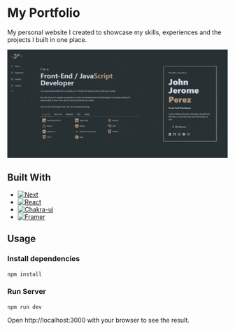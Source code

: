# My Portfolio

My personal website I created to showcase my skills, experiences and the projects I built in one place.

[![Product Name Screen Shot][product-screenshot]](https://jerome-portfolio.vercel.app/)

## Built With

* [![Next][Next.js]][Next-url]
* [![React][React.js]][React-url]
* [![Chakra-ui][Chakra-ui.com]][Chakra-ui-url]
* [![Framer][Framer.com]][Framer-url]

## Usage

### Install dependencies

```
npm install
```

### Run Server

```
npm run dev
```
Open http://localhost:3000 with your browser to see the result.


<!-- MARKDOWN LINKS & IMAGES -->
<!-- https://www.markdownguide.org/basic-syntax/#reference-style-links -->
[product-screenshot]: public/files/my-portfolio.png
[Next.js]: https://img.shields.io/badge/next.js-000000?style=for-the-badge&logo=nextdotjs&logoColor=white
[Next-url]: https://nextjs.org/
[React.js]: https://img.shields.io/badge/React-20232A?style=for-the-badge&logo=react&logoColor=61DAFB
[React-url]: https://reactjs.org/
[Chakra-ui.com]: https://img.shields.io/badge/Chakra%20UI-%23319795?style=for-the-badge&logo=chakraui&logoColor=white
[Chakra-ui-url]: https://chakra-ui.com/
[Framer.com]: https://img.shields.io/badge/Framer%20Motion-%230055FF?style=for-the-badge&logo=framer&logoColor=white
[Framer-url]: https://www.framer.com/motion/
